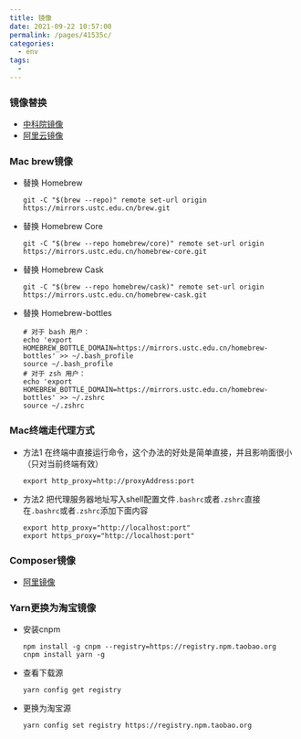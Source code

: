 ```yaml
---
title: 镜像
date: 2021-09-22 10:57:00
permalink: /pages/41535c/
categories:
  - env
tags:
  - 
---
```

### 镜像替换
- [中科院镜像](https://mirrors.ustc.edu.cn/help/index.html)
- [阿里云镜像](https://developer.aliyun.com/mirror)

### Mac brew镜像
- 替换 Homebrew
    ```
    git -C "$(brew --repo)" remote set-url origin https://mirrors.ustc.edu.cn/brew.git
    ```
- 替换 Homebrew Core
    ```
    git -C "$(brew --repo homebrew/core)" remote set-url origin https://mirrors.ustc.edu.cn/homebrew-core.git
    ```
- 替换 Homebrew Cask
    ```
    git -C "$(brew --repo homebrew/cask)" remote set-url origin https://mirrors.ustc.edu.cn/homebrew-cask.git
    ```
- 替换 Homebrew-bottles
    ```
    # 对于 bash 用户：
    echo 'export HOMEBREW_BOTTLE_DOMAIN=https://mirrors.ustc.edu.cn/homebrew-bottles' >> ~/.bash_profile
    source ~/.bash_profile
    # 对于 zsh 用户：
    echo 'export HOMEBREW_BOTTLE_DOMAIN=https://mirrors.ustc.edu.cn/homebrew-bottles' >> ~/.zshrc
    source ~/.zshrc
    ```

### Mac终端走代理方式
- 方法1 在终端中直接运行命令，这个办法的好处是简单直接，并且影响面很小（只对当前终端有效）
    ```
    export http_proxy=http://proxyAddress:port
    ```
- 方法2 把代理服务器地址写入shell配置文件`.bashrc`或者`.zshrc`直接在`.bashrc`或者`.zshrc`添加下面内容
    ```
    export http_proxy="http://localhost:port"
    export https_proxy="http://localhost:port"
    ```

### Composer镜像
- [阿里镜像](https://developer.aliyun.com/composer)

### Yarn更换为淘宝镜像
- 安装cnpm
    ```
    npm install -g cnpm --registry=https://registry.npm.taobao.org
    cnpm install yarn -g
    ```
- 查看下载源
    ```
    yarn config get registry
    ```
- 更换为淘宝源
    ```
    yarn config set registry https://registry.npm.taobao.org
    ```
